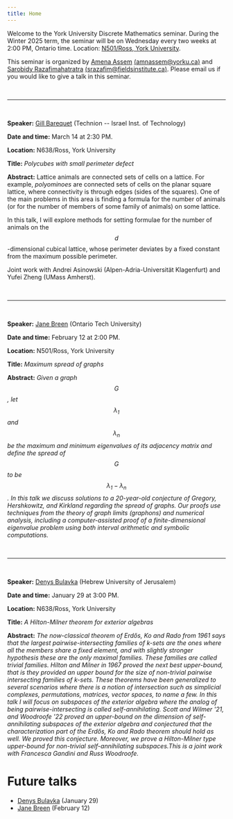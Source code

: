 ```yaml
---
title: Home
---
```


Welcome to the York University Discrete Mathematics seminar. During the Winter 2025 term, the seminar will be on Wednesday every two weeks at 2:00 PM, Ontario time. Location: [N501/Ross, York University](https://www.google.com/maps/dir//Toronto,+ON+M3J+1P3/@43.7722137,-79.5861929,12z/data=!4m8!4m7!1m0!1m5!1m1!1s0x882b2e2562b62519:0x7d29e594af98aab4!2m2!1d-79.5037922!2d43.7722433?entry=ttu&g_ep=EgoyMDI0MDkxOC4xIKXMDSoASAFQAw%3D%3D).

This seminar is organized by [Amena Assem](https://www.amenaassem.com/) [(amnassem@yorku.ca)](mailto:amnassem@yorku.ca) and [Sarobidy Razafimahatratra](https://sarobidyraz.com/) [(srazafim@fieldsinstitute.ca)](mailto:srazafim@fieldsinstitute.ca). Please email us if you would like to give a talk in this seminar.

<br>

---

<br>

**Speaker:** [Gill Barequet](https://barequet.cs.technion.ac.il/) (Technion -- Israel Inst. of Technology)

**Date and time:** March 14 at 2:30 PM.

**Location:** N638/Ross, York University

**Title:** *Polycubes with small perimeter defect* 

**Abstract:** Lattice animals are connected sets of cells on a lattice.  For example, *polyominoes* are connected sets of cells on the planar square lattice, where connectivity is through edges (sides of the squares).
One of the main problems in this area is finding a formula for the number of animals (or for the number of members of some family of animals) on some lattice.

In this talk, I will explore methods for setting formulae for the number of animals on the $$d$$-dimensional cubical lattice, whose perimeter deviates by a fixed constant from the maximum possible perimeter.
 
Joint work with Andrei Asinowski (Alpen-Adria-Universität Klagenfurt) and Yufei Zheng (UMass Amherst).


<br>

---

<br>

**Speaker:** [Jane Breen](https://sites.google.com/view/breenj) (Ontario Tech University)

**Date and time:** February 12 at 2:00 PM.

**Location:** N501/Ross, York University

**Title:** *Maximum spread of graphs* 

**Abstract:** *Given a graph $$G$$, let $$\lambda_1$$  and $$\lambda_n$$ be the maximum and minimum eigenvalues of its adjacency matrix and define the spread of $$G$$ to be $$\lambda_1-\lambda_n$$. In this talk we discuss solutions to a 20-year-old conjecture of Gregory, Hershkowitz, and Kirkland regarding the spread of graphs. Our proofs use techniques from the theory of graph limits (graphons) and numerical analysis, including a computer-assisted proof of a finite-dimensional eigenvalue problem using both interval arithmetic and symbolic computations.*

<br>

---

<br>

**Speaker:** [Denys Bulavka](https://kam.mff.cuni.cz/~dbulavka/) (Hebrew University of Jerusalem)

**Date and time:** January 29 at 3:00 PM.

**Location:** N638/Ross, York University

**Title:** *A Hilton-Milner theorem for exterior algebras* 

**Abstract:** *The now-classical theorem of Erdős, Ko and Rado from 1961 says that the largest pairwise-intersecting families of k-sets are the ones where all the members share a fixed element, and with slightly stronger hypothesis these are the only maximal families. These families are called trivial families. Hilton and Milner in 1967 proved the next best upper-bound, that is they provided an upper bound for the size of non-trivial pairwise intersecting families of k-sets. These theorems have been generalized to several scenarios where there is a notion of intersection such as simplicial complexes, permutations, matrices, vector spaces, to name a few. In this talk I will focus on subspaces of the exterior algebra where the analog of being pairwise-intersecting is called self-annihilating. Scott and Wilmer '21, and Woodroofe '22 proved an upper-bound on the dimension of self-annihilating subspaces of the exterior algebra and conjectured that the characterization part of the  Erdős, Ko and Rado theorem should hold as well. We proved this conjecture. Moreover, we prove a Hilton-Milner type upper-bound for non-trivial self-annihilating subspaces.This is a joint work with Francesca Gandini and Russ Woodroofe.*

# Future talks

* 	[Denys Bulavka](https://kam.mff.cuni.cz/~dbulavka/) (January 29)
* 	[Jane Breen](https://sites.google.com/view/breenj) (February 12)									
